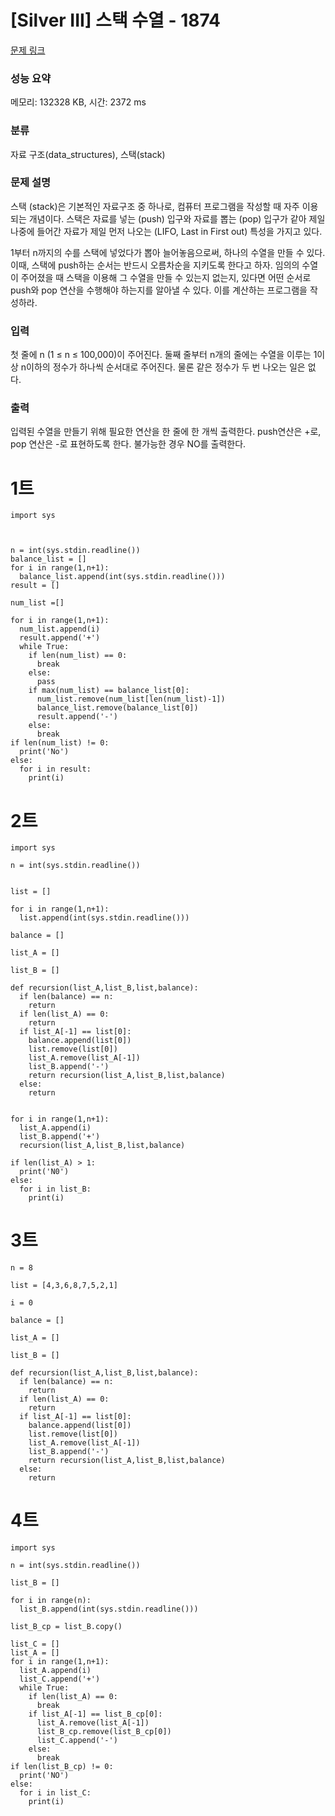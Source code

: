 # [Silver III] 스택 수열 - 1874 

[문제 링크](https://www.acmicpc.net/problem/1874) 

### 성능 요약

메모리: 132328 KB, 시간: 2372 ms

### 분류

자료 구조(data_structures), 스택(stack)

### 문제 설명

<p>스택 (stack)은 기본적인 자료구조 중 하나로, 컴퓨터 프로그램을 작성할 때 자주 이용되는 개념이다. 스택은 자료를 넣는 (push) 입구와 자료를 뽑는 (pop) 입구가 같아 제일 나중에 들어간 자료가 제일 먼저 나오는 (LIFO, Last in First out) 특성을 가지고 있다.</p>

<p>1부터 n까지의 수를 스택에 넣었다가 뽑아 늘어놓음으로써, 하나의 수열을 만들 수 있다. 이때, 스택에 push하는 순서는 반드시 오름차순을 지키도록 한다고 하자. 임의의 수열이 주어졌을 때 스택을 이용해 그 수열을 만들 수 있는지 없는지, 있다면 어떤 순서로 push와 pop 연산을 수행해야 하는지를 알아낼 수 있다. 이를 계산하는 프로그램을 작성하라.</p>

### 입력 

 <p>첫 줄에 n (1 ≤ n ≤ 100,000)이 주어진다. 둘째 줄부터 n개의 줄에는 수열을 이루는 1이상 n이하의 정수가 하나씩 순서대로 주어진다. 물론 같은 정수가 두 번 나오는 일은 없다.</p>

### 출력 

 <p>입력된 수열을 만들기 위해 필요한 연산을 한 줄에 한 개씩 출력한다. push연산은 +로, pop 연산은 -로 표현하도록 한다. 불가능한 경우 NO를 출력한다.</p>


# 1트

```
import sys



n = int(sys.stdin.readline())
balance_list = []
for i in range(1,n+1):
  balance_list.append(int(sys.stdin.readline()))
result = []

num_list =[]

for i in range(1,n+1):
  num_list.append(i)
  result.append('+')
  while True:
    if len(num_list) == 0:
      break
    else:
      pass
    if max(num_list) == balance_list[0]:
      num_list.remove(num_list[len(num_list)-1]) 
      balance_list.remove(balance_list[0])
      result.append('-')
    else:
      break
if len(num_list) != 0:
  print('No')
else:
  for i in result:
    print(i)
```

# 2트

```
import sys 

n = int(sys.stdin.readline())


list = []

for i in range(1,n+1):
  list.append(int(sys.stdin.readline()))

balance = []

list_A = []

list_B = []

def recursion(list_A,list_B,list,balance):
  if len(balance) == n:
    return
  if len(list_A) == 0:
    return
  if list_A[-1] == list[0]:
    balance.append(list[0])
    list.remove(list[0])
    list_A.remove(list_A[-1])
    list_B.append('-')
    return recursion(list_A,list_B,list,balance)
  else:
    return


for i in range(1,n+1):
  list_A.append(i)
  list_B.append('+')
  recursion(list_A,list_B,list,balance)
  
if len(list_A) > 1:
  print('N0')
else:
  for i in list_B:
    print(i)
```

# 3트
```
n = 8

list = [4,3,6,8,7,5,2,1]

i = 0

balance = []

list_A = []

list_B = []

def recursion(list_A,list_B,list,balance):
  if len(balance) == n:
    return
  if len(list_A) == 0:
    return
  if list_A[-1] == list[0]:
    balance.append(list[0])
    list.remove(list[0])
    list_A.remove(list_A[-1])
    list_B.append('-')
    return recursion(list_A,list_B,list,balance)
  else:
    return
```

# 4트

```
import sys 

n = int(sys.stdin.readline())

list_B = []

for i in range(n):
  list_B.append(int(sys.stdin.readline()))

list_B_cp = list_B.copy()

list_C = []
list_A = []
for i in range(1,n+1):
  list_A.append(i)
  list_C.append('+')
  while True:
    if len(list_A) == 0:
      break
    if list_A[-1] == list_B_cp[0]:
      list_A.remove(list_A[-1])
      list_B_cp.remove(list_B_cp[0])
      list_C.append('-')
    else:
      break
if len(list_B_cp) != 0:
  print('NO')
else:
  for i in list_C:
    print(i)
```
